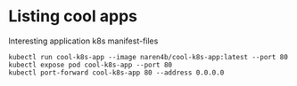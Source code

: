 # Listing cool apps 
Interesting application k8s manifest-files
```
kubectl run cool-k8s-app --image naren4b/cool-k8s-app:latest --port 80
kubectl expose pod cool-k8s-app --port 80
kubectl port-forward cool-k8s-app 80 --address 0.0.0.0

```
